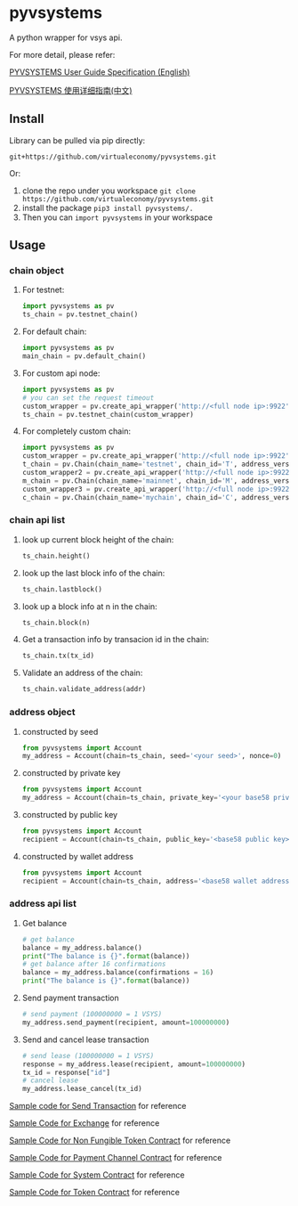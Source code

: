 # pyvsystems
A python wrapper for vsys api.

For more detail, please refer:

[PYVSYSTEMS User Guide Specification (English)](https://github.com/virtualeconomy/pyvsystems/wiki/PYVSYSTEMS-User-Guide-Specification-%28English%29)

[PYVSYSTEMS 使用详细指南(中文)](https://github.com/virtualeconomy/pyvsystems/wiki/PYVSYSTEMS-使用详细指南%28中文%29)

## Install

Library can be pulled via pip directly:

```git+https://github.com/virtualeconomy/pyvsystems.git```

Or:

1. clone the repo under you workspace
```git clone https://github.com/virtualeconomy/pyvsystems.git```
2. install the package 
```pip3 install pyvsystems/.```
3. Then you can  ```import pyvsystems```  in your workspace

## Usage

### chain object
1. For testnet:
    ```python
    import pyvsystems as pv
    ts_chain = pv.testnet_chain()
    ```
2. For default chain:
    ```python
    import pyvsystems as pv
    main_chain = pv.default_chain()
    ```

3. For custom api node:
    ```python
    import pyvsystems as pv
    # you can set the request timeout
    custom_wrapper = pv.create_api_wrapper('http://<full node ip>:9922', api_key='', timeout=None)
    ts_chain = pv.testnet_chain(custom_wrapper)
    ```

4. For completely custom chain:
    ```python
    import pyvsystems as pv
    custom_wrapper = pv.create_api_wrapper('http://<full node ip>:9922', api_key='',  timeout=None))
    t_chain = pv.Chain(chain_name='testnet', chain_id='T', address_version=5, api_wrapper=custom_wrapper)
    custom_wrapper2 = pv.create_api_wrapper('http://<full node ip>:9922', api_key='',  timeout=None))
    m_chain = pv.Chain(chain_name='mainnet', chain_id='M', address_version=5, api_wrapper=custom_wrapper2)
    custom_wrapper3 = pv.create_api_wrapper('http://<full node ip>:9922', api_key='',  timeout=None))
    c_chain = pv.Chain(chain_name='mychain', chain_id='C', address_version=1, api_wrapper=custom_wrapper3)
    ```

### chain api list
1. look up current block height of the chain:
    ```python
    ts_chain.height()
    ```

2. look up the last block info of the chain:
    ```python
    ts_chain.lastblock()
    ```


3. look up a block info at n in the chain:
    ```python
    ts_chain.block(n)
    ```

4. Get a transaction info by transacion id in the chain:
    ```python
    ts_chain.tx(tx_id)
    ```
    
5. Validate an address of the chain:
    ```python
    ts_chain.validate_address(addr)
    ```

### address object
1. constructed by seed
    ```python
    from pyvsystems import Account
    my_address = Account(chain=ts_chain, seed='<your seed>', nonce=0)
    ```
2. constructed by private key
    ```python
    from pyvsystems import Account
    my_address = Account(chain=ts_chain, private_key='<your base58 private key>')
    ```
3. constructed by public key
    ```python
    from pyvsystems import Account
    recipient = Account(chain=ts_chain, public_key='<base58 public key>')
    ```
4. constructed by wallet address
    ```python
    from pyvsystems import Account
    recipient = Account(chain=ts_chain, address='<base58 wallet address>')
    ```
 
### address api list
1. Get balance
    ```python
    # get balance
    balance = my_address.balance()
    print("The balance is {}".format(balance))
    # get balance after 16 confirmations 
    balance = my_address.balance(confirmations = 16)
    print("The balance is {}".format(balance))
    ```
2. Send payment transaction
    ```python
    # send payment (100000000 = 1 VSYS)
    my_address.send_payment(recipient, amount=100000000)
    ```
3. Send and cancel lease transaction
    ```python
    # send lease (100000000 = 1 VSYS)
    response = my_address.lease(recipient, amount=100000000)
    tx_id = response["id"]
    # cancel lease
    my_address.lease_cancel(tx_id)
    ```
    
[Sample code for Send Transaction](https://github.com/virtualeconomy/pyvsystems/wiki/PYVSYSTEMS-User-Guide-Specification-%28English%29#sample-code) for reference

[Sample Code for Exchange](https://github.com/virtualeconomy/pyvsystems/wiki/Sample-Code-for-Exchange) for reference

[Sample Code for Non Fungible Token Contract](https://github.com/virtualeconomy/pyvsystems/wiki/Sample-Code-for-Non-Fungible-Token-Contract) for reference

[Sample Code for Payment Channel Contract](https://github.com/virtualeconomy/pyvsystems/wiki/Sample-Code-for-Payment-Channel-Contract) for reference

[Sample Code for System Contract](https://github.com/virtualeconomy/pyvsystems/wiki/Sample-Code-for-System-Contract) for reference

[Sample Code for Token Contract](https://github.com/virtualeconomy/pyvsystems/wiki/Sample-Code-for-Token-Contract) for reference